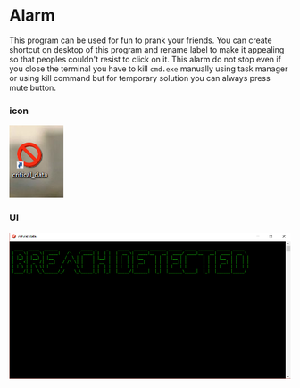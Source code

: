 # Alarm
This program can be used for fun to prank your friends. You can create shortcut on desktop of this program and rename label to make it appealing so that peoples couldn't resist to click on it. This alarm do not stop even if you close the terminal you have to kill `cmd.exe` manually using task manager or using kill command but for temporary solution you can always press mute button.

### icon
![icon](icon.PNG)
### UI
![ui](ui.PNG)
